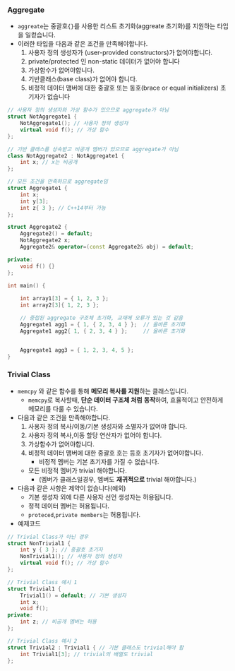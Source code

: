 ### Aggregate
- `aggreate`는 중괄호`{}`를 사용한 리스트 초기화(aggreate 초기화)를 지원하는 타입을 일컫습니다.
- 이러한 타입을 다음과 같은 조건을 만족해야합니다.
	 1. 사용자 정의 생성자가 (user-provided constructors)가 없어야합니다.
	 2. private/protected 인 non-static 데이터가 없어야 합니다
	 3. 가상함수가 없어야합니다.
	 4. 기반클래스(base class)가 없어야 합니다.
	 5. 비정적 데이터 맴버에 대한 중괄호 또는 동호(brace or equal initializers) 초기자가 없습니다 

``` C++
// 사용자 정의 생성자와 가상 함수가 있으므로 aggregate가 아님
struct NotAggregate1 {
    NotAggregate1(); // 사용자 정의 생성자
    virtual void f(); // 가상 함수
};

// 기반 클래스를 상속받고 비공개 멤버가 있으므로 aggregate가 아님
class NotAggregate2 : NotAggregate1 {
    int x; // x는 비공개
};

// 모든 조건을 만족하므로 aggregate임
struct Aggregate1 {
    int x;
    int y[3];
    int z{ 3 }; // C++14부터 가능
};

struct Aggregate2 {
    Aggregate2() = default;
    NotAggregate2 x;
    Aggregate2& operator=(const Aggregate2& obj) = default; 

private:
    void f() {} 
};

int main() {
    
    int array1[3] = { 1, 2, 3 };
    int array2[3]{ 1, 2, 3 };

    // 중첩된 aggregate 구조체 초기화, 교재에 오류가 있는 것 같음
    Aggregate1 agg1 = { 1, { 2, 3, 4 } };  // 올바른 초기화
    Aggregate1 agg2{ 1, { 2, 3, 4 } };     // 올바른 초기화


    Aggregate1 agg3 = { 1, 2, 3, 4, 5 };
}

```
### Trivial Class
- `memcpy` 와 같은 함수를 통해 **메모리 복사를 지원**하는 클래스입니다. 
	- `memcpy`로 복사할때, **단순 데이터 구조체 처럼** **동작**하여, 효율적이고 안전하게 메모리를 다룰 수 있습니다. 
- 다음과 같은 조건을 만족해야합니다.
	1. 사용자 정의 복사/이동/기본 생성자와 소멸자가 없어야 합니다.
	2. 사용자 정의 복사,이동 할당 연산자가 없어야 합니다.
	3. 가상함수가 없어야합니다.
	4. 비정적 데이터 맴버에 대한 중괄호 호는 등호 초기자가 없어야합니다.
		- 비정적 멤버는 기본 초기자를 가질 수 없습니다.
	- 모든 비정적 멤버가 trivial 해야합니다.
		- (멤버가 클래스일경우, 멤버도 **재귀적으로** trivial 해야합니다.)
- 다음과 같은 사항은 제약이 없습니다(예외)
	- 기본 생성자 외에 다른 사용자 선언 생성자는 허용됩니다.
	- 정적 데이터 멤버는 허용됩니다.
	- `proteced`,`private members`는 허용됩니다.
- 예제코드
```C++
// Trivial Class가 아닌 경우
struct NonTrivial1 {
    int y { 3 }; // 중괄호 초기자
    NonTrivial1(); // 사용자 정의 생성자
    virtual void f(); // 가상 함수
};

// Trivial Class 예시 1
struct Trivial1 {
    Trivial1() = default; // 기본 생성자
    int x;
    void f();
private:
    int z; // 비공개 멤버는 허용
};

// Trivial Class 예시 2
struct Trivial2 : Trivial1 { // 기본 클래스도 trivial해야 함
    int Trivial1[3]; // trivial의 배열도 trivial
};

```